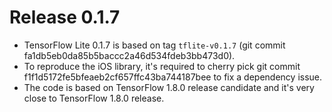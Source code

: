 # Release 0.1.7

* TensorFlow Lite 0.1.7 is based on tag `tflite-v0.1.7` (git commit
  fa1db5eb0da85b5baccc2a46d534fdeb3bb473d0).
* To reproduce the iOS library, it's required to cherry pick git commit
  f1f1d5172fe5bfeaeb2cf657ffc43ba744187bee to fix a dependency issue.
* The code is based on TensorFlow 1.8.0 release candidate and it's very close
  to TensorFlow 1.8.0 release.
